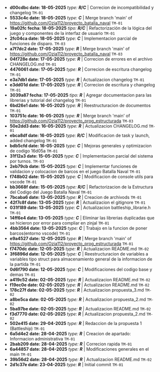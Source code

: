 - **d00cdbc date: 18-05-2025** _type: **R/C**_ | Correcion de incompatibilidad y changelog `TM-01`
- **5533c4c date: 18-05-2025** _type: **C**_ | Merge branch 'main' of https://github.com/Ozia112/proyecto_batalla_naval `TM-01`
- **19a02fc fecha: 18-05-2025** _tipo: **R/C**_ | Refactorización de la lógica del juego y componentes de la interfaz de usuario `TM-01`
- **2fc04ca date: 18-05-2025** _type: **C**_ | Implementacion parcial de funciones de disparo. `TM-03`
- **a7f7dc2 date: 17-05-2025** _type: **R**_ | Merge branch 'main' of https://github.com/Ozia112/proyecto_batalla_naval `TM-03`
- **04f728e date: 17-05-2025** _type: **R**_ | Correcion de errores en el archivo CHANGELOG.md `TM-01`
- **4476061 date: 17-05-2025** _type: **R**_ | Correcion de escritura changelog `TM-01`
- **e3a7db1 date: 17-05-2025** _type: **R**_ | Actualizacion changelog `TM-01`
- **e3dd01d date: 17-05-2025** _type: **R**_ | Correcion de escritura y changelog `TM-01`
- **3039a87 fecha: 17-05-2025** _tipo: **R**_ | Agregar documentacion para las librerias y tutorial del changelog `TM-01`
- **6bd26e1 date: 16-05-2025** _type: **R**_ | Reestructuracion de documentos `TM-01`
- **103751c date: 16-05-2025** _type: **R**_ | Merge branch 'main' of https://github.com/Ozia112/proyecto_prog_estructurada `TM-03`
- **50e2dd3 date: 16-05-2025** _type: **R**_ | Actualizacion CHANGELOG.md `TM-01`
- **ebca8df date: 16-05-2025** _type: **R/C**_ | Modificacion de task y launch, added changelog `TM-01`
- **bdb5cfd date: 16-05-2025** _type: **C**_ | Mejoras generales y optimizacion de codigo 16d05a `TM-01`
- **31f12a3 date: 15-05-2025** _type: **C**_ | Implementacion parcial del sistema por turnos. `TM-03`
- **2eb79cb date: 15-05-2025** _type: **C**_ | Implementar funciones de validacion y colocacion de barcos en el juego Batalla Naval `TM-01`
- **f748b02 date: 15-05-2025** _type: **C**_ | Modificacion de console utils para vscode `TM-01`
- **bb3668f date: 15-05-2025** _type: **R/C**_ | Refactorizacion de la Estructura del Codigo del Juego Batalla Naval `TM-01`
- **7bcaba6 date: 13-05-2025** _type: **R**_ | Creacion de archivods `TM-01`
- **42f7c8f date: 13-05-2025** _type: **R**_ | Actualizacion el gitignore `TM-01`
- **031f189 date: 13-05-2025** _type: **C**_ | Actualizacion battleship_librarie.h `TM-01`
- **14ff6e4 date: 13-05-2025** _type: **C**_ | Eliminar las librerias duplicadas que se hicieron por error para compliar en zinjal `TM-01`
- **4bb3564 date: 13-05-2025** _type: **C**_ | Trabajo en la funcion de poner barcos(entorno vscode) `TM-01`
- **e9a4527 date: 12-05-2025** _type: **R**_ | Merge branch 'main' of https://github.com/Ozia112/proyecto_prog_estructurada `TM-01`
- **f7470dc date: 12-05-2025** _type: **R**_ | Actualizacion README.md `TM-02`
- **3f6896d date: 12-05-2025** _type: **C**_ | Reestructuracion de variables a variables tipo struct para almacenamiento general de la informacion de la partida `TM-01`
- **0d6f790 date: 12-05-2025** _type: **C**_ | Modificaciones del codigo base y demas `TM-01`
- **a419c52 date: 02-05-2025** _type: **R**_ | Actualizacion README.md `TM-02`
- **f19ec0e date: 02-05-2025** _type: **R**_ | Actualizacion README.md `TM-02`
- **178c27f date: 02-05-2025** _type: **R**_ | Actualizacion propuesta_3.md `TM-02`
- **a8be5ca date: 02-05-2025** _type: **R**_ | Actualizacion propuesta_2.md `TM-02`
- **5ba97be date: 02-05-2025** _type: **R**_ | Actualizacion README.md `TM-02`
- **f3d7770 date: 02-05-2025** _type: **R**_ | Actualizacion propuesta_2.md `TM-02`
- **502e415 date: 29-04-2025** _type: **R**_ | Redaccion de la propuesta 1 (Battleship) `TM-01`
- **6a5d4e2 date: 28-04-2025** _type: **R**_ | Creacion de apartado: Informacion administrativa `TM-01`
- **2bab209 date: 28-04-2025** _type: **R**_ | Correcion rapida `TM-01`
- **6a44857 date: 28-04-2025** _type: **R**_ | Modificaciones generales en el main `TM-01`
- **39b56d2 date: 28-04-2025** _type: **R**_ | Actualizacion README.md `TM-02`
- **2d1c37e date: 23-04-2025** _type: **R**_ | Initial commit `TM-01`
